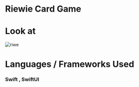 # Riewie Card Game

# Look at 

![riwe](https://github.com/ibrahimhmd/RiewieCardGame/assets/46127624/95469423-37ad-4234-925a-5cc84336462c)




# Languages / Frameworks Used
### Swift , SwiftUI
